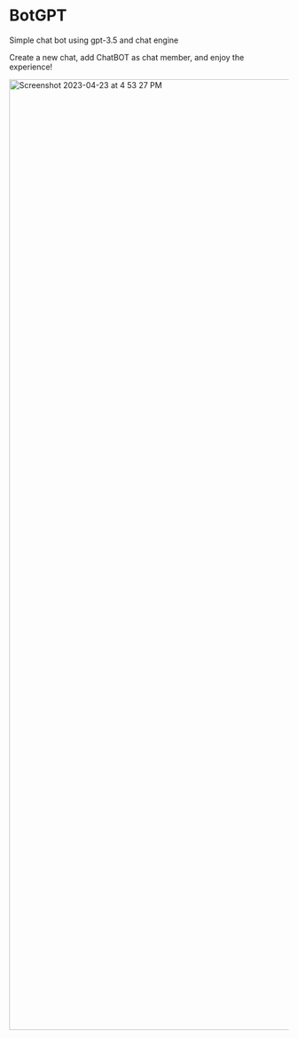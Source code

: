 # BotGPT
Simple chat bot using gpt-3.5 and chat engine

Create a new chat, add ChatBOT as chat member, and enjoy the experience!

<img width="1710" alt="Screenshot 2023-04-23 at 4 53 27 PM" src="https://user-images.githubusercontent.com/63649337/233865719-2de7c0fe-8071-4c87-9059-5ee1233e8e4e.png">
